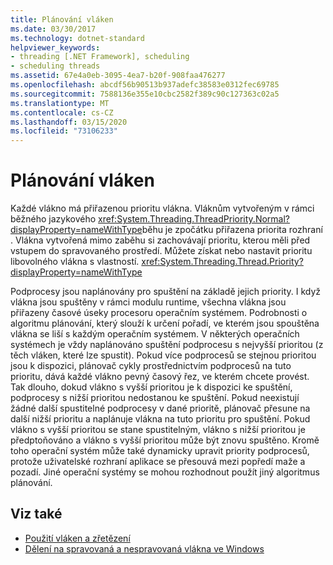 ```yaml
---
title: Plánování vláken
ms.date: 03/30/2017
ms.technology: dotnet-standard
helpviewer_keywords:
- threading [.NET Framework], scheduling
- scheduling threads
ms.assetid: 67e4a0eb-3095-4ea7-b20f-908faa476277
ms.openlocfilehash: abcdf56b90513b937adefc38583e0312fec69785
ms.sourcegitcommit: 7588136e355e10cbc2582f389c90c127363c02a5
ms.translationtype: MT
ms.contentlocale: cs-CZ
ms.lasthandoff: 03/15/2020
ms.locfileid: "73106233"
---
```

# <a name="scheduling-threads"></a>Plánování vláken

Každé vlákno má přiřazenou prioritu vlákna. Vláknům vytvořeným v rámci běžného jazykového <xref:System.Threading.ThreadPriority.Normal?displayProperty=nameWithType>běhu je zpočátku přiřazena priorita rozhraní . Vlákna vytvořená mimo zaběhu si zachovávají prioritu, kterou měli před vstupem do spravovaného prostředí. Můžete získat nebo nastavit prioritu libovolného vlákna s vlastností. <xref:System.Threading.Thread.Priority?displayProperty=nameWithType>  
  
 Podprocesy jsou naplánovány pro spuštění na základě jejich priority. I když vlákna jsou spuštěny v rámci modulu runtime, všechna vlákna jsou přiřazeny časové úseky procesoru operačním systémem. Podrobnosti o algoritmu plánování, který slouží k určení pořadí, ve kterém jsou spouštěna vlákna se liší s každým operačním systémem. V některých operačních systémech je vždy naplánováno spuštění podprocesu s nejvyšší prioritou (z těch vláken, které lze spustit). Pokud více podprocesů se stejnou prioritou jsou k dispozici, plánovač cykly prostřednictvím podprocesů na tuto prioritu, dává každé vlákno pevný časový řez, ve kterém chcete provést. Tak dlouho, dokud vlákno s vyšší prioritou je k dispozici ke spuštění, podprocesy s nižší prioritou nedostanou ke spuštění. Pokud neexistují žádné další spustitelné podprocesy v dané prioritě, plánovač přesune na další nižší prioritu a naplánuje vlákna na tuto prioritu pro spuštění. Pokud vlákno s vyšší prioritou se stane spustitelným, vlákno s nižší prioritou je předptoňováno a vlákno s vyšší prioritou může být znovu spuštěno. Kromě toho operační systém může také dynamicky upravit priority podprocesů, protože uživatelské rozhraní aplikace se přesouvá mezi popředí maže a pozadí. Jiné operační systémy se mohou rozhodnout použít jiný algoritmus plánování.  
  
## <a name="see-also"></a>Viz také

- [Použití vláken a zřetězení](../../../docs/standard/threading/using-threads-and-threading.md)
- [Dělení na spravovaná a nespravovaná vlákna ve Windows](../../../docs/standard/threading/managed-and-unmanaged-threading-in-windows.md)
